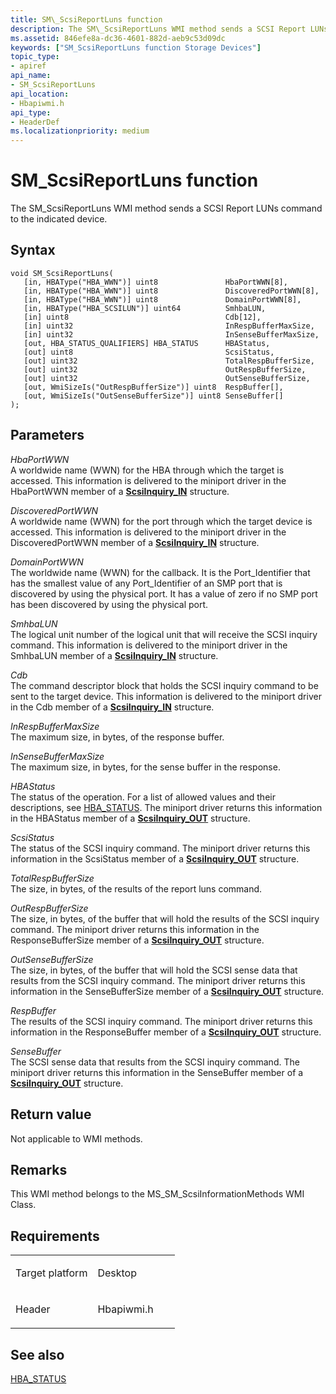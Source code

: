 ```yaml
---
title: SM\_ScsiReportLuns function
description: The SM\_ScsiReportLuns WMI method sends a SCSI Report LUNs command to the indicated device.
ms.assetid: 846efe8a-dc36-4601-882d-aeb9c53d09dc
keywords: ["SM_ScsiReportLuns function Storage Devices"]
topic_type:
- apiref
api_name:
- SM_ScsiReportLuns
api_location:
- Hbapiwmi.h
api_type:
- HeaderDef
ms.localizationpriority: medium
---
```


# SM\_ScsiReportLuns function


The SM\_ScsiReportLuns WMI method sends a SCSI Report LUNs command to the indicated device.

Syntax
------

```ManagedCPlusPlus
void SM_ScsiReportLuns(
   [in, HBAType("HBA_WWN")] uint8               HbaPortWWN[8],
   [in, HBAType("HBA_WWN")] uint8               DiscoveredPortWWN[8],
   [in, HBAType("HBA_WWN")] uint8               DomainPortWWN[8],
   [in, HBAType("HBA_SCSILUN")] uint64          SmhbaLUN,
   [in] uint8                                   Cdb[12],
   [in] uint32                                  InRespBufferMaxSize,
   [in] uint32                                  InSenseBufferMaxSize,
   [out, HBA_STATUS_QUALIFIERS] HBA_STATUS      HBAStatus,
   [out] uint8                                  ScsiStatus,
   [out] uint32                                 TotalRespBufferSize,
   [out] uint32                                 OutRespBufferSize,
   [out] uint32                                 OutSenseBufferSize,
   [out, WmiSizeIs("OutRespBufferSize")] uint8  RespBuffer[],
   [out, WmiSizeIs("OutSenseBufferSize")] uint8 SenseBuffer[]
);
```

Parameters
----------

*HbaPortWWN*   
A worldwide name (WWN) for the HBA through which the target is accessed. This information is delivered to the miniport driver in the HbaPortWWN member of a [**ScsiInquiry\_IN**](https://msdn.microsoft.com/library/windows/hardware/ff564598) structure.

*DiscoveredPortWWN*   
A worldwide name (WWN) for the port through which the target device is accessed. This information is delivered to the miniport driver in the DiscoveredPortWWN member of a [**ScsiInquiry\_IN**](https://msdn.microsoft.com/library/windows/hardware/ff564598) structure.

*DomainPortWWN*   
The worldwide name (WWN) for the callback. It is the Port\_Identifier that has the smallest value of any Port\_Identifier of an SMP port that is discovered by using the physical port. It has a value of zero if no SMP port has been discovered by using the physical port.

*SmhbaLUN*   
The logical unit number of the logical unit that will receive the SCSI inquiry command. This information is delivered to the miniport driver in the SmhbaLUN member of a [**ScsiInquiry\_IN**](https://msdn.microsoft.com/library/windows/hardware/ff564598) structure.

*Cdb*   
The command descriptor block that holds the SCSI inquiry command to be sent to the target device. This information is delivered to the miniport driver in the Cdb member of a [**ScsiInquiry\_IN**](https://msdn.microsoft.com/library/windows/hardware/ff564598) structure.

*InRespBufferMaxSize*   
The maximum size, in bytes, of the response buffer.

*InSenseBufferMaxSize*   
The maximum size, in bytes, for the sense buffer in the response.

*HBAStatus*   
The status of the operation. For a list of allowed values and their descriptions, see [HBA\_STATUS](hba-status.md). The miniport driver returns this information in the HBAStatus member of a [**ScsiInquiry\_OUT**](https://msdn.microsoft.com/library/windows/hardware/ff564604) structure.

*ScsiStatus*   
The status of the SCSI inquiry command. The miniport driver returns this information in the ScsiStatus member of a [**ScsiInquiry\_OUT**](https://msdn.microsoft.com/library/windows/hardware/ff564604) structure.

*TotalRespBufferSize*   
The size, in bytes, of the results of the report luns command.

*OutRespBufferSize*   
The size, in bytes, of the buffer that will hold the results of the SCSI inquiry command. The miniport driver returns this information in the ResponseBufferSize member of a [**ScsiInquiry\_OUT**](https://msdn.microsoft.com/library/windows/hardware/ff564604) structure.

*OutSenseBufferSize*   
The size, in bytes, of the buffer that will hold the SCSI sense data that results from the SCSI inquiry command. The miniport driver returns this information in the SenseBufferSize member of a [**ScsiInquiry\_OUT**](https://msdn.microsoft.com/library/windows/hardware/ff564604) structure.

*RespBuffer*   
The results of the SCSI inquiry command. The miniport driver returns this information in the ResponseBuffer member of a [**ScsiInquiry\_OUT**](https://msdn.microsoft.com/library/windows/hardware/ff564604) structure.

*SenseBuffer*   
The SCSI sense data that results from the SCSI inquiry command. The miniport driver returns this information in the SenseBuffer member of a [**ScsiInquiry\_OUT**](https://msdn.microsoft.com/library/windows/hardware/ff564604) structure.

Return value
------------

Not applicable to WMI methods.

Remarks
-------

This WMI method belongs to the MS\_SM\_ScsiInformationMethods WMI Class.

Requirements
------------

<table>
<colgroup>
<col width="50%" />
<col width="50%" />
</colgroup>
<tbody>
<tr class="odd">
<td align="left"><p>Target platform</p></td>
<td align="left">Desktop</td>
</tr>
<tr class="even">
<td align="left"><p>Header</p></td>
<td align="left">Hbapiwmi.h</td>
</tr>
</tbody>
</table>

## <span id="see_also"></span>See also


[HBA\_STATUS](hba-status.md)

 

 






